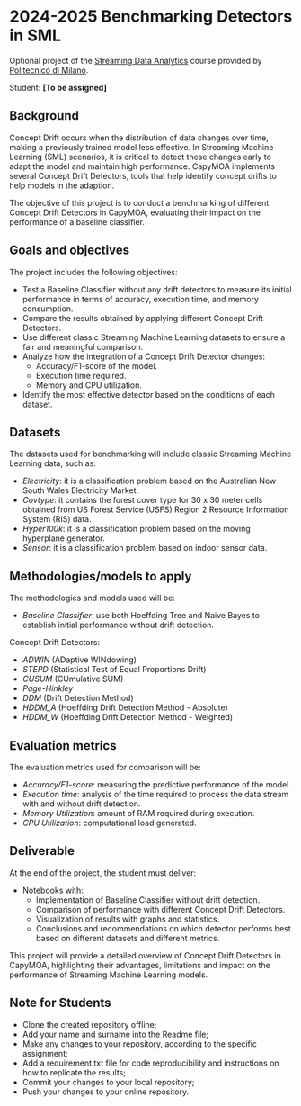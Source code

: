 # 2024-2025 Benchmarking Detectors in SML

Optional project of the [Streaming Data Analytics](http://emanueledellavalle.org/teaching/streaming-data-analytics-2023-24/) course provided by [Politecnico di Milano](https://www11.ceda.polimi.it/schedaincarico/schedaincarico/controller/scheda_pubblica/SchedaPublic.do?&evn_default=evento&c_classe=811164&polij_device_category=DESKTOP&__pj0=0&__pj1=d563c55e73c3035baf5b0bab2dda086b).

Student: **[To be assigned]**

## Background
Concept Drift occurs when the distribution of data changes over time, making a previously trained model less effective. In Streaming Machine Learning (SML) scenarios, it is critical to detect these changes early to adapt the model and maintain high performance. CapyMOA implements several Concept Drift Detectors, tools that help identify concept drifts to help models in the adaption. 

The objective of this project is to conduct a benchmarking of different Concept Drift Detectors in CapyMOA, evaluating their impact on the performance of a baseline classifier.

## Goals and objectives
The project includes the following objectives:
- Test a Baseline Classifier without any drift detectors to measure its initial performance in terms of accuracy, execution time, and memory consumption.
- Compare the results obtained by applying different Concept Drift Detectors.
- Use different classic Streaming Machine Learning datasets to ensure a fair and meaningful comparison.
- Analyze how the integration of a Concept Drift Detector changes:
  - Accuracy/F1-score of the model.
  - Execution time required.
  - Memory and CPU utilization.
- Identify the most effective detector based on the conditions of each dataset.

## Datasets
The datasets used for benchmarking will include classic Streaming Machine Learning data, such as:
- *Electricity*: it is a classification problem based on the Australian New South Wales Electricity Market.
- *Covtype*: it contains the forest cover type for 30 x 30 meter cells obtained from US Forest Service (USFS) Region 2 Resource Information System (RIS) data.
- *Hyper100k*: it is a classification problem based on the moving hyperplane generator.
- *Sensor*: it is a classification problem based on indoor sensor data.

## Methodologies/models to apply
The methodologies and models used will be:
- *Baseline Classifier*: use both Hoeffding Tree and Naive Bayes to establish initial performance without drift detection.

Concept Drift Detectors:
- *ADWIN* (ADaptive WINdowing)
- *STEPD* (Statistical Test of Equal Proportions Drift)
- *CUSUM* (CUmulative SUM)
- *Page-Hinkley*
- *DDM* (Drift Detection Method)
- *HDDM_A* (Hoeffding Drift Detection Method - Absolute)
- *HDDM_W* (Hoeffding Drift Detection Method - Weighted)

## Evaluation metrics
The evaluation metrics used for comparison will be:
- *Accuracy/F1-score*: measuring the predictive performance of the model.
- *Execution time*: analysis of the time required to process the data stream with and without drift detection.
- *Memory Utilization*: amount of RAM required during execution.
- *CPU Utilization*: computational load generated.

## Deliverable
At the end of the project, the student must deliver:
- Notebooks with:
  - Implementation of Baseline Classifier without drift detection.
  - Comparison of performance with different Concept Drift Detectors.
  - Visualization of results with graphs and statistics.
  - Conclusions and recommendations on which detector performs best based on different datasets and different metrics.
    
This project will provide a detailed overview of Concept Drift Detectors in CapyMOA, highlighting their advantages, limitations and impact on the performance of Streaming Machine Learning models.

## Note for Students
- Clone the created repository offline;
- Add your name and surname into the Readme file;
- Make any changes to your repository, according to the specific assignment;
- Add a requirement.txt file for code reproducibility and instructions on how to replicate the results;
- Commit your changes to your local repository;
- Push your changes to your online repository.
